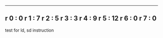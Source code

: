 ----------------------------------
r          0 :   0
r          1 :   7
r          2 :   5
r          3 :   3
r          4 :   9
r          5 :  12
r          6 :   0
r          7 :   0
----------------------------------
test for ld, sd instruction